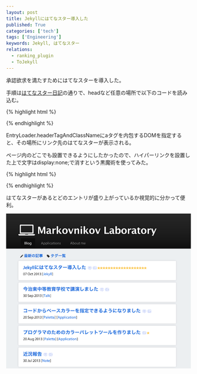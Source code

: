 ```yaml
---
layout: post
title: Jekyllにはてなスター導入した
published: True
categories: ['tech']
tags: ['Engineering']
keywords: Jekyll, はてなスター
relations:
  - ranking_plugin
  - ToJekyll
---
```


承認欲求を満たすためにはてなスターを導入した。

<div class="hatena-star"><a href="{{ site.fullurl }}{{ page.url}}" style="display:none;">hatena</a></div>

手順は[はてなスター日記](http://d.hatena.ne.jp/hatenastar/20070707)の通りで、headなど任意の場所で以下のコードを読み込む。

{% highlight html %}
<script type="text/javascript" src="http://s.hatena.ne.jp/js/HatenaStar.js"></script>
<script type="text/javascript">
    Hatena.Star.Token = 'YOUR_TOKEN';
    Hatena.Star.EntryLoader.headerTagAndClassName = ['div','hatena-star'];
</script>
{% endhighlight %}

EntryLoader.headerTagAndClassNameにaタグを内包するDOMを指定すると、その場所にリンク先のはてなスターが表示される。

ページ内のどこでも設置できるようにしたかったので、ハイパーリンクを設置した上で文字はdisplay:none;で消すという黒魔術を使ってみた。

{% highlight html %}
<div class="hatena-star">
    <a href="PAGE_URL" style="display:none;">hatena</a>
</div>
{% endhighlight %}

はてなスターがあるとどのエントリが盛り上がっているか視覚的に分かって便利。

<img src="/assets/img/blog_ss_hatena_star.png" class="image-on-frame">
